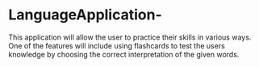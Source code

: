 # LanguageApplication-
This application will allow the user to practice their skills in various ways. One of the features will include using flashcards to test the users knowledge by choosing the correct interpretation of the given words. 
